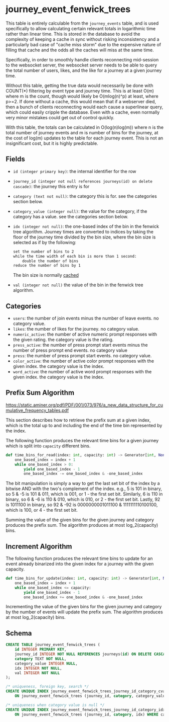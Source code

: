 # journey_event_fenwick_trees

This table is entirely calculable from the `journey_events` table, and is used
specifically to allow calculating certain relevant totals in logarithmic time
rather than linear time. This is stored in the database to avoid the complexity
of keeping a cache in sync without risking inconsistency and a particularly bad
case of "cache miss storm" due to the expensive nature of filling that cache and
the odds all the caches will miss at the same time.

Specifically, in order to smoothly handle clients reconnecting mid-session to
the websocket server, the websocket server needs to be able to query the total
number of users, likes, and the like for a journey at a given journey time.

Without this table, getting the true data would necessarily be done with
COUNT(\*) filtering by event type and journey time. This is at least O(m)
where m is the count, though would likely be O(mlog(n)^p) at least, where p>=2. If
done without a cache, this would mean that if a webserver died, then a bunch of
clients reconnecting would each cause a superlinear query, which could easily
cripple the database. Even with a cache, even normally very minor mistakes
could get out of control quickly.

With this table, the totals can be calculated in O(log(n)log(m)) where n is the
total number of journey events and m is number of bins for the journey, at the
cost of log(m) updates to the table for each journey event. This is not an
insignificant cost, but it is highly predictable.

## Fields

-   `id (integer primary key)`: the internal identifier for the row
-   `journey_id (integer not null references journeys(id) on delete cascade)`: the
    journey this entry is for
-   `category (text not null)`: the category this is for. see the categories section
    below.
-   `category_value (integer null)`: the value for the category, if the category has
    a value. see the categories section below.
-   `idx (integer not null)`: the one-based index of the bin in the fenwick tree
    algorithm. Journey times are converted to indices by taking the floor of the
    journey time divided by the bin size, where the bin size is selected as if by
    the following:

    ```txt
    set the number of bins to 2
    while the time width of each bin is more than 1 second:
        double the number of bins
    reduce the number of bins by 1
    ```

    The bin size is normally [cached](../../../websocket/docs/diskcache/keys.md)

-   `val (integer not null)` the value of the bin in the fenwick tree algorithm.

## Categories

-   `users`: the number of join events minus the number of leave events. no category value.
-   `likes`: the number of likes for the journey. no category value.
-   `numeric_active`: the number of active numeric prompt responses with the given rating.
    the category value is the rating.
-   `press_active`: the number of press prompt start events minus the number of press
    prompt end events. no category value
-   `press`: the number of press prompt start events. no category value.
-   `color_active`: the number of active color prompt responses with the given index. the
    category value is the index.
-   `word_active`: the number of active word prompt responses with the given index. the
    category value is the index.

## Prefix Sum Algorithm

https://static.aminer.org/pdf/PDF/001/073/976/a_new_data_structure_for_cumulative_frequency_tables.pdf

This section describes how to retrieve the prefix sum at a given index,
which is the total up to and including the end of the time bin represented
by the index.

The following function produces the relevant time bins for a given journey
which is split into `capacity` different bins.

```py
def time_bins_for_read(index: int, capacity: int) -> Generator[int, None, None]:
    one_based_index = index + 1
    while one_based_index > 0:
        yield one_based_index - 1
        one_based_index -= one_based_index & -one_based_index
```

The bit manipulation is simply a way to get the last set bit of the index by a
bitwise AND with the two's complement of the index. e.g., 5 is 101 in binary, so
5 & -5 is 101 & 011, which is 001, or 1 - the first set bit. Similarly, 6 is 110
in binary, so 6 & -6 is 110 & 010, which is 010, or 2 - the first set bit.
Lastly, 92 is 1011100 in binary, so 92 & -92 is 0000000001011100 &
1111111110100100, which is 100, or 4 - the first set bit.

Summing the value of the given bins for the given journey and category
produces the prefix sum. The algorithm produces at most log_2(capacity)
bins.

## Increment Algorithm

The following function produces the relevant time bins to update for an
event already binarized into the given index for a journey with the given
capacity.

```py
def time_bins_for_update(index: int, capacity: int) -> Generator[int, None, None]:
    one_based_index = index + 1
    while one_based_index <= capacity:
        yield one_based_index - 1
        one_based_index += one_based_index & -one_based_index
```

Incrementing the value of the given bins for the given journey and category
by the number of events will update the prefix sum. The algorithm produces
at most log_2(capacity) bins.

## Schema

```sql
CREATE TABLE journey_event_fenwick_trees (
    id INTEGER PRIMARY KEY,
    journey_id INTEGER NOT NULL REFERENCES journeys(id) ON DELETE CASCADE,
    category TEXT NOT NULL,
    category_value INTEGER NULL,
    idx INTEGER NOT NULL,
    val INTEGER NOT NULL
);

/* uniqueness, foreign key, search */
CREATE UNIQUE INDEX journey_event_fenwick_trees_journey_id_category_cvalue_idx_idx
    ON journey_event_fenwick_trees (journey_id, category, category_value, idx);

/* uniqueness when category value is null */
CREATE UNIQUE INDEX journey_event_fenwick_trees_journey_id_category_idx_idx
    ON journey_event_fenwick_trees (journey_id, category, idx) WHERE category_value IS NULL;
```
